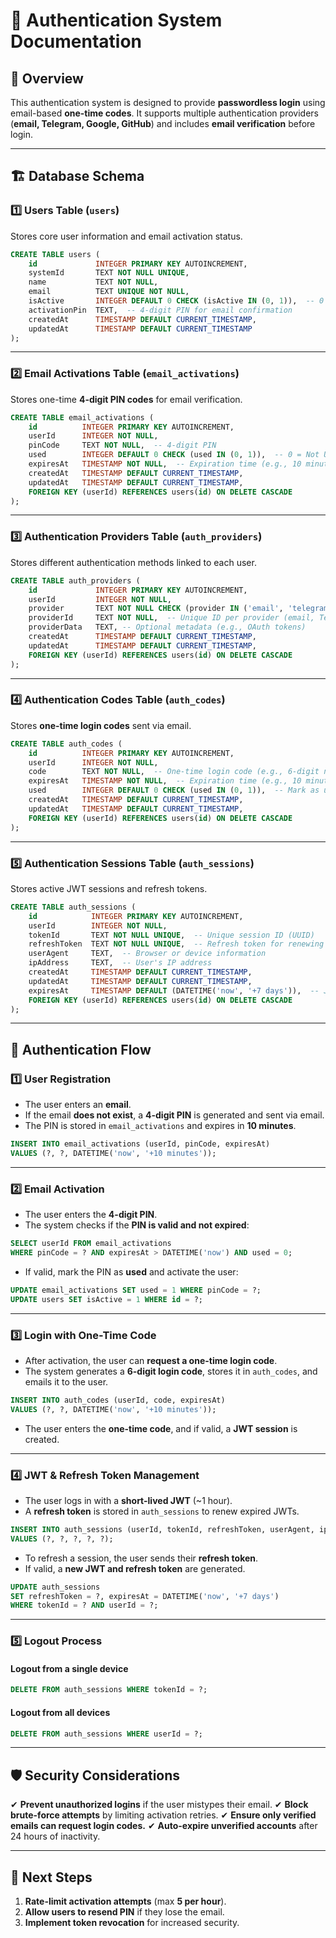 # 🔐 Authentication System Documentation

## 📌 Overview

This authentication system is designed to provide **passwordless login** using email-based **one-time codes**.
It supports multiple authentication providers (**email, Telegram, Google, GitHub**) and includes **email verification** before login.

---

## 🏗 Database Schema

### **1️⃣ Users Table (`users`)**

Stores core user information and email activation status.

```sql
CREATE TABLE users (
    id             INTEGER PRIMARY KEY AUTOINCREMENT,
    systemId       TEXT NOT NULL UNIQUE,
    name           TEXT NOT NULL,
    email          TEXT UNIQUE NOT NULL,
    isActive       INTEGER DEFAULT 0 CHECK (isActive IN (0, 1)),  -- 0 = Not Activated, 1 = Activated
    activationPin  TEXT,  -- 4-digit PIN for email confirmation
    createdAt      TIMESTAMP DEFAULT CURRENT_TIMESTAMP,
    updatedAt      TIMESTAMP DEFAULT CURRENT_TIMESTAMP
);
```

---

### **2️⃣ Email Activations Table (`email_activations`)**

Stores one-time **4-digit PIN codes** for email verification.

```sql
CREATE TABLE email_activations (
    id          INTEGER PRIMARY KEY AUTOINCREMENT,
    userId      INTEGER NOT NULL,
    pinCode     TEXT NOT NULL,  -- 4-digit PIN
    used        INTEGER DEFAULT 0 CHECK (used IN (0, 1)),  -- 0 = Not Used, 1 = Used
    expiresAt   TIMESTAMP NOT NULL,  -- Expiration time (e.g., 10 minutes)
    createdAt   TIMESTAMP DEFAULT CURRENT_TIMESTAMP,
    updatedAt   TIMESTAMP DEFAULT CURRENT_TIMESTAMP,
    FOREIGN KEY (userId) REFERENCES users(id) ON DELETE CASCADE
);
```

---

### **3️⃣ Authentication Providers Table (`auth_providers`)**

Stores different authentication methods linked to each user.

```sql
CREATE TABLE auth_providers (
    id             INTEGER PRIMARY KEY AUTOINCREMENT,
    userId         INTEGER NOT NULL,
    provider       TEXT NOT NULL CHECK (provider IN ('email', 'telegram', 'gmail', 'github')),
    providerId     TEXT NOT NULL,  -- Unique ID per provider (email, Telegram ID, GitHub ID, etc.)
    providerData   TEXT, -- Optional metadata (e.g., OAuth tokens)
    createdAt      TIMESTAMP DEFAULT CURRENT_TIMESTAMP,
    updatedAt      TIMESTAMP DEFAULT CURRENT_TIMESTAMP,
    FOREIGN KEY (userId) REFERENCES users(id) ON DELETE CASCADE
);
```

---

### **4️⃣ Authentication Codes Table (`auth_codes`)**

Stores **one-time login codes** sent via email.

```sql
CREATE TABLE auth_codes (
    id          INTEGER PRIMARY KEY AUTOINCREMENT,
    userId      INTEGER NOT NULL,
    code        TEXT NOT NULL,  -- One-time login code (e.g., 6-digit numeric)
    expiresAt   TIMESTAMP NOT NULL,  -- Expiration time (e.g., 10 minutes)
    used        INTEGER DEFAULT 0 CHECK (used IN (0, 1)),  -- Mark as used
    createdAt   TIMESTAMP DEFAULT CURRENT_TIMESTAMP,
    updatedAt   TIMESTAMP DEFAULT CURRENT_TIMESTAMP,
    FOREIGN KEY (userId) REFERENCES users(id) ON DELETE CASCADE
);
```

---

### **5️⃣ Authentication Sessions Table (`auth_sessions`)**

Stores active JWT sessions and refresh tokens.

```sql
CREATE TABLE auth_sessions (
    id            INTEGER PRIMARY KEY AUTOINCREMENT,
    userId        INTEGER NOT NULL,
    tokenId       TEXT NOT NULL UNIQUE,  -- Unique session ID (UUID)
    refreshToken  TEXT NOT NULL UNIQUE,  -- Refresh token for renewing JWT
    userAgent     TEXT,  -- Browser or device information
    ipAddress     TEXT,  -- User's IP address
    createdAt     TIMESTAMP DEFAULT CURRENT_TIMESTAMP,
    updatedAt     TIMESTAMP DEFAULT CURRENT_TIMESTAMP,
    expiresAt     TIMESTAMP DEFAULT (DATETIME('now', '+7 days')),  -- JWT expiration (7 days)
    FOREIGN KEY (userId) REFERENCES users(id) ON DELETE CASCADE
);
```

---

## 🔄 Authentication Flow

### **1️⃣ User Registration**

- The user enters an **email**.
- If the email **does not exist**, a **4-digit PIN** is generated and sent via email.
- The PIN is stored in `email_activations` and expires in **10 minutes**.

```sql
INSERT INTO email_activations (userId, pinCode, expiresAt)
VALUES (?, ?, DATETIME('now', '+10 minutes'));
```

---

### **2️⃣ Email Activation**

- The user enters the **4-digit PIN**.
- The system checks if the **PIN is valid and not expired**:

```sql
SELECT userId FROM email_activations
WHERE pinCode = ? AND expiresAt > DATETIME('now') AND used = 0;
```

- If valid, mark the PIN as **used** and activate the user:

```sql
UPDATE email_activations SET used = 1 WHERE pinCode = ?;
UPDATE users SET isActive = 1 WHERE id = ?;
```

---

### **3️⃣ Login with One-Time Code**

- After activation, the user can **request a one-time login code**.
- The system generates a **6-digit login code**, stores it in `auth_codes`, and emails it to the user.

```sql
INSERT INTO auth_codes (userId, code, expiresAt)
VALUES (?, ?, DATETIME('now', '+10 minutes'));
```

- The user enters the **one-time code**, and if valid, a **JWT session** is created.

---

### **4️⃣ JWT & Refresh Token Management**

- The user logs in with a **short-lived JWT** (~1 hour).
- A **refresh token** is stored in `auth_sessions` to renew expired JWTs.

```sql
INSERT INTO auth_sessions (userId, tokenId, refreshToken, userAgent, ipAddress)
VALUES (?, ?, ?, ?, ?);
```

- To refresh a session, the user sends their **refresh token**.
- If valid, a **new JWT and refresh token** are generated.

```sql
UPDATE auth_sessions
SET refreshToken = ?, expiresAt = DATETIME('now', '+7 days')
WHERE tokenId = ? AND userId = ?;
```

---

### **5️⃣ Logout Process**

#### **Logout from a single device**

```sql
DELETE FROM auth_sessions WHERE tokenId = ?;
```

#### **Logout from all devices**

```sql
DELETE FROM auth_sessions WHERE userId = ?;
```

---

## 🛡 Security Considerations

✔ **Prevent unauthorized logins** if the user mistypes their email.
✔ **Block brute-force attempts** by limiting activation retries.
✔ **Ensure only verified emails can request login codes.**
✔ **Auto-expire unverified accounts** after 24 hours of inactivity.

---

## 📌 Next Steps

1. **Rate-limit activation attempts** (max **5 per hour**).
2. **Allow users to resend PIN** if they lose the email.
3. **Implement token revocation** for increased security.
